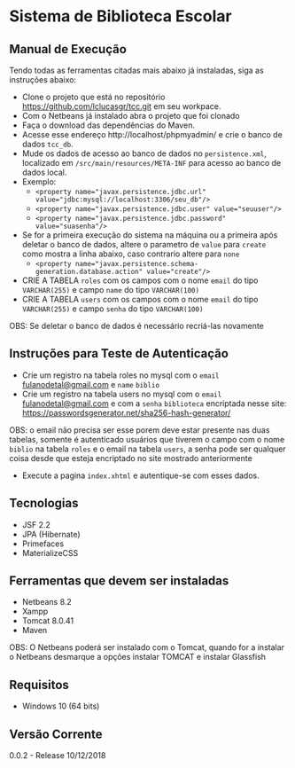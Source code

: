 # Sistema de Biblioteca Escolar

## Manual de Execução
Tendo todas as ferramentas citadas mais abaixo já instaladas, siga as instruções abaixo:
- Clone o projeto que está no repositório https://github.com/lclucasgr/tcc.git em seu workpace.
- Com o Netbeans já instalado abra o projeto que foi clonado
- Faça o download das dependências do Maven.
- Acesse esse endereço http://localhost/phpmyadmin/ e crie o banco de dados `tcc_db`.
- Mude os dados de acesso ao banco de dados no `persistence.xml`, localizado em `/src/main/resources/META-INF` para acesso ao banco de dados local.
- Exemplo:
  - `<property name="javax.persistence.jdbc.url" value="jdbc:mysql://localhost:3306/seu_db"/>`
  - `<property name="javax.persistence.jdbc.user" value="seuuser"/>`
  - `<property name="javax.persistence.jdbc.password" value="suasenha"/>`
- Se for a primeira execução do sistema na máquina ou a primeira após deletar o banco de dados, altere o parametro de `value` para  `create` como mostra a linha abaixo, caso contrario altere para `none`
  - `<property name="javax.persistence.schema-generation.database.action" value="create"/>`
- CRIE A TABELA `roles` com os campos com o nome `email` do tipo `VARCHAR(255)` e campo `name` do tipo `VARCHAR(100)`
- CRIE A TABELA `users` com os campos com o nome `email` do tipo `VARCHAR(255)` e campo `senha` do tipo `VARCHAR(100)`

OBS: Se deletar o banco de dados é necessário recriá-las novamente

## Instruções para Teste de Autenticação
- Crie um registro na tabela roles no mysql com o `email` fulanodetal@gmail.com e `name` `biblio`
- Crie um registro na tabela users no mysql com o `email` fulanodetal@gmail.com e com a `senha` `biblioteca` encriptada nesse site: https://passwordsgenerator.net/sha256-hash-generator/

OBS: o email não precisa ser esse porem deve estar presente nas duas tabelas, somente é autenticado usuários que tiverem o campo com o nome `biblio` na tabela `roles` e o email na tabela `users`, a senha pode ser qualquer coisa desde que esteja encriptado no site mostrado anteriormente

- Execute a pagina `index.xhtml` e autentique-se com esses dados.

## Tecnologias
- JSF 2.2
- JPA (Hibernate)
- Primefaces
- MaterializeCSS

## Ferramentas que devem ser instaladas
- Netbeans 8.2
- Xampp
- Tomcat 8.0.41
- Maven

OBS: O Netbeans poderá ser instalado com o Tomcat, quando for a instalar o Netbeans desmarque a opções instalar TOMCAT e instalar Glassfish

## Requisitos 
- Windows 10 (64 bits)

## Versão Corrente
0.0.2 - Release 10/12/2018
